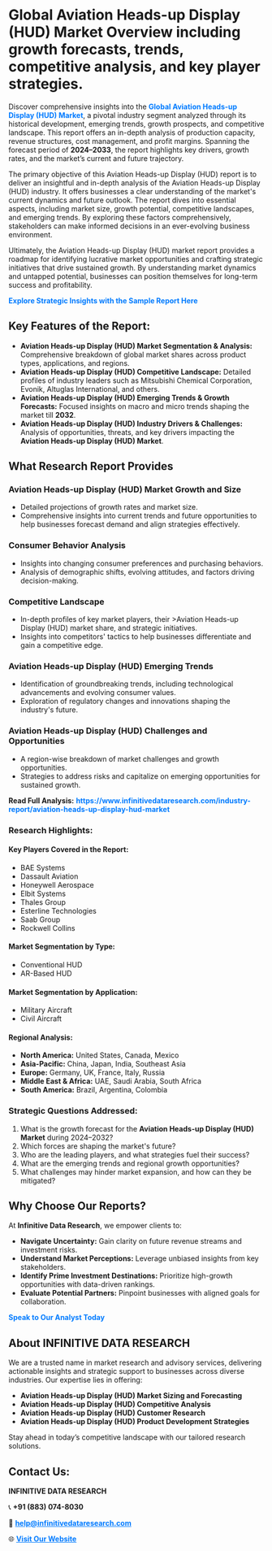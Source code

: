<h1>Global Aviation Heads-up Display (HUD) Market Overview including growth forecasts, trends, competitive analysis, and key player strategies.</h1>
<p>
Discover comprehensive insights into the 
<a href="https://www.infinitivedataresearch.com/industry-report/aviation-heads-up-display-hud-market" rel="dofollow" style="color: #007BFF; text-decoration: none;"><strong>Global Aviation Heads-up Display (HUD) Market</strong></a>, a pivotal industry segment analyzed through its historical development, emerging trends, growth prospects, and competitive landscape. This report offers an in-depth analysis of production capacity, revenue structures, cost management, and profit margins. Spanning the forecast period of <strong>2024–2033</strong>, the report highlights key drivers, growth rates, and the market’s current and future trajectory.
</p>
<p>
The primary objective of this Aviation Heads-up Display (HUD) report is to deliver an insightful and in-depth analysis of the Aviation Heads-up Display (HUD) industry. It offers businesses a clear understanding of the market's current dynamics and future outlook. The report dives into essential aspects, including market size, growth potential, competitive landscapes, and emerging trends. By exploring these factors comprehensively, stakeholders can make informed decisions in an ever-evolving business environment.
</p>
<p>
Ultimately, the Aviation Heads-up Display (HUD) market report provides a roadmap for identifying lucrative market opportunities and crafting strategic initiatives that drive sustained growth. By understanding market dynamics and untapped potential, businesses can position themselves for long-term success and profitability.
</p>
<p>
<a href="https://www.infinitivedataresearch.com/request-sample/reportId=106885" style="color: #007BFF; text-decoration: none;"><strong>Explore Strategic Insights with the Sample Report Here</strong></a>
</p>

<h2>Key Features of the Report:</h2>
<ul>
<li><strong>Aviation Heads-up Display (HUD) Market Segmentation & Analysis:</strong> Comprehensive breakdown of global market shares across product types, applications, and regions.</li>
<li><strong>Aviation Heads-up Display (HUD) Competitive Landscape:</strong> Detailed profiles of industry leaders such as Mitsubishi Chemical Corporation, Evonik, Altuglas International, and others.</li>
<li><strong>Aviation Heads-up Display (HUD) Emerging Trends & Growth Forecasts:</strong> Focused insights on macro and micro trends shaping the market till <strong>2032</strong>.</li>
<li><strong>Aviation Heads-up Display (HUD) Industry Drivers & Challenges:</strong> Analysis of opportunities, threats, and key drivers impacting the <strong>Aviation Heads-up Display (HUD) Market</strong>.</li>
</ul>

<h2>What Research Report Provides</h2>
<h3>Aviation Heads-up Display (HUD) Market Growth and Size</h3>
<ul>
<li>Detailed projections of growth rates and market size.</li>
<li>Comprehensive insights into current trends and future opportunities to help businesses forecast demand and align strategies effectively.</li>
</ul>

<h3>Consumer Behavior Analysis</h3>
<ul>
<li>Insights into changing consumer preferences and purchasing behaviors.</li>
<li>Analysis of demographic shifts, evolving attitudes, and factors driving decision-making.</li>
</ul>

<h3>Competitive Landscape</h3>
<ul>
<li>In-depth profiles of key market players, their >Aviation Heads-up Display (HUD) market share, and strategic initiatives.</li>
<li>Insights into competitors' tactics to help businesses differentiate and gain a competitive edge.</li>
</ul>

<h3>Aviation Heads-up Display (HUD) Emerging Trends</h3>
<ul>
<li>Identification of groundbreaking trends, including technological advancements and evolving consumer values.</li>
<li>Exploration of regulatory changes and innovations shaping the industry's future.</li>
</ul>

<h3>Aviation Heads-up Display (HUD) Challenges and Opportunities</h3>
<ul>
<li>A region-wise breakdown of market challenges and growth opportunities.</li>
<li>Strategies to address risks and capitalize on emerging opportunities for sustained growth.</li>
</ul>
<p><strong>Read Full Analysis:</strong> <a href="https://www.infinitivedataresearch.com/industry-report/aviation-heads-up-display-hud-market" rel="dofollow" style="color: #007BFF; text-decoration: none;"><strong>https://www.infinitivedataresearch.com/industry-report/aviation-heads-up-display-hud-market</strong></a></p>
<h3>Research Highlights:</h3>
<h4>Key Players Covered in the Report:</h4>
<ul><li>BAE Systems</li><li>Dassault Aviation</li><li>Honeywell Aerospace</li><li>Elbit Systems</li><li>Thales Group</li><li>Esterline Technologies</li><li>Saab Group</li><li>Rockwell Collins</li></ul>
<h4>Market Segmentation by Type:</h4>
<ul><li>Conventional HUD</li><li>AR-Based HUD</li></ul>
<h4>Market Segmentation by Application:</h4>
<ul><li>Military Aircraft</li><li>Civil Aircraft</li></ul>

<h4>Regional Analysis:</h4>
<ul>
<li><strong>North America:</strong> United States, Canada, Mexico</li>
<li><strong>Asia-Pacific:</strong> China, Japan, India, Southeast Asia</li>
<li><strong>Europe:</strong> Germany, UK, France, Italy, Russia</li>
<li><strong>Middle East & Africa:</strong> UAE, Saudi Arabia, South Africa</li>
<li><strong>South America:</strong> Brazil, Argentina, Colombia</li>
</ul>

<h3>Strategic Questions Addressed:</h3>
<ol>
<li>What is the growth forecast for the <strong>Aviation Heads-up Display (HUD) Market</strong> during 2024–2032?</li>
<li>Which forces are shaping the market's future?</li>
<li>Who are the leading players, and what strategies fuel their success?</li>
<li>What are the emerging trends and regional growth opportunities?</li>
<li>What challenges may hinder market expansion, and how can they be mitigated?</li>
</ol>

<h2>Why Choose Our Reports?</h2>
<p>At <strong>Infinitive Data Research</strong>, we empower clients to:</p>
<ul>
<li><strong>Navigate Uncertainty:</strong> Gain clarity on future revenue streams and investment risks.</li>
<li><strong>Understand Market Perceptions:</strong> Leverage unbiased insights from key stakeholders.</li>
<li><strong>Identify Prime Investment Destinations:</strong> Prioritize high-growth opportunities with data-driven rankings.</li>
<li><strong>Evaluate Potential Partners:</strong> Pinpoint businesses with aligned goals for collaboration.</li>
</ul>
<p><a href="https://www.infinitivedataresearch.com/industry-report/aviation-heads-up-display-hud-market" rel="dofollow" style="color: #007BFF; text-decoration: none;"><strong>Speak to Our Analyst Today</strong></a></p>

<h2>About INFINITIVE DATA RESEARCH</h2>
<p>We are a trusted name in market research and advisory services, delivering actionable insights and strategic support to businesses across diverse industries. Our expertise lies in offering:</p>
<ul>
<li><strong>Aviation Heads-up Display (HUD) Market Sizing and Forecasting</strong></li>
<li><strong>Aviation Heads-up Display (HUD) Competitive Analysis</strong></li>
<li><strong>Aviation Heads-up Display (HUD) Customer Research</strong></li>
<li><strong>Aviation Heads-up Display (HUD) Product Development Strategies</strong></li>
</ul>
<p>Stay ahead in today’s competitive landscape with our tailored research solutions.</p>

<h2>Contact Us:</h2>
<p><strong>INFINITIVE DATA RESEARCH</strong></p>
<p>📞 <strong>+91 (883) 074-8030</strong></p>
<p>📧 <strong><a href="mailto:help@infinitivedataresearch.com" style="color: #007BFF;">help@infinitivedataresearch.com</a></strong></p>
<p>🌐 <strong><a href="https://www.infinitivedataresearch.com" rel="dofollow" style="color: #007BFF;">Visit Our Website</a></strong></p>